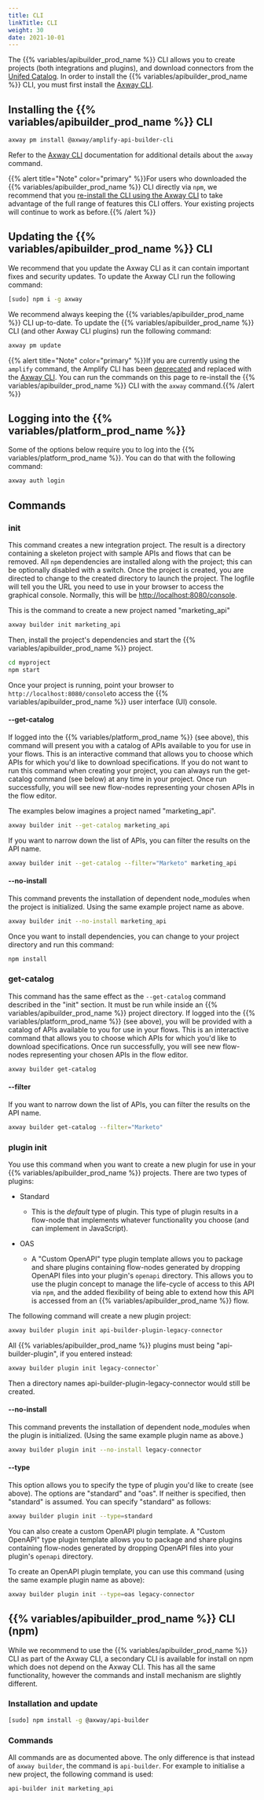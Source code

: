 ```yaml
---
title: CLI
linkTitle: CLI
weight: 30
date: 2021-10-01
---
```


The {{% variables/apibuilder_prod_name %}} CLI allows you to create projects (both integrations and plugins), and download connectors from the [Unifed Catalog](https://docs.axway.com/bundle/axway-open-docs/page/docs/catalog/index.html). In order to install the {{% variables/apibuilder_prod_name %}} CLI, you must first install the [Axway CLI](https://docs.axway.com/bundle/axwaycli-open-docs/page/docs/index.html).

## Installing the {{% variables/apibuilder_prod_name %}} CLI

```bash
axway pm install @axway/amplify-api-builder-cli
```

Refer to the [Axway CLI](https://docs.axway.com/bundle/axwaycli-open-docs/page/docs/index.html) documentation for additional details about the `axway` command.

{{% alert title="Note" color="primary" %}}For users who downloaded the {{% variables/apibuilder_prod_name %}} CLI directly via `npm`, we recommend that you [re-install the CLI using the Axway CLI](/docs/getting_started/) to take advantage of the full range of features this CLI offers. Your existing projects will continue to work as before.{{% /alert %}}

## Updating the {{% variables/apibuilder_prod_name %}} CLI

We recommend that you update the Axway CLI as it can contain important fixes and security updates. To update the Axway CLI run the following command:

```bash
[sudo] npm i -g axway
```

We recommend always keeping the {{% variables/apibuilder_prod_name %}} CLI up-to-date. To update the {{% variables/apibuilder_prod_name %}} CLI (and other Axway CLI plugins) run the following command:

```bash
axway pm update
```

{{% alert title="Note" color="primary" %}}If you are currently using the `amplify` command, the Amplify CLI has been [deprecated](https://docs.axway.com/bundle/Axway_CLI_allOS_en/page/axway_cli.html#AxwayCLI-UpgradingfromAMPLIFYCLI) and replaced with the [Axway CLI](https://docs.axway.com/bundle/axwaycli-open-docs/page/docs/index.html). You can run the commands on this page to re-install the {{% variables/apibuilder_prod_name %}} CLI with the `axway` command.{{% /alert %}}

## Logging into the {{% variables/platform_prod_name %}}

Some of the options below require you to log into the {{% variables/platform_prod_name %}}. You can do that with the following command:

```bash
axway auth login
```

## Commands

### init

This command creates a new integration project. The result is a directory containing a skeleton project with sample APIs and flows that can be removed. All `npm` dependencies are installed along with the project; this can be optionally disabled with a switch. Once the project is created, you are directed to change to the created directory to launch the project. The logfile will tell you the URL you need to use in your browser to access the graphical console. Normally, this will be [http://localhost:8080/console](http://localhost:8080/console).

This is the command to create a new project named "marketing_api"

```bash
axway builder init marketing_api
```

Then, install the project's dependencies and start the {{% variables/apibuilder_prod_name %}} project.

```bash
cd myproject
npm start
```

Once your project is running, point your browser to `http://localhost:8080/console`to access the {{% variables/apibuilder_prod_name %}} user interface (UI) console.

#### \--get-catalog

If logged into the {{% variables/platform_prod_name %}} (see above), this command will present you with a catalog of APIs available to you for use in your flows. This is an interactive command that allows you to choose which APIs for which you'd like to download specifications. If you do not want to run this command when creating your project, you can always run the get-catalog command (see below) at any time in your project. Once run successfully, you will see new flow-nodes representing your chosen APIs in the flow editor.

The examples below imagines a project named "marketing_api".

```bash
axway builder init --get-catalog marketing_api
```

If you want to narrow down the list of APIs, you can filter the results on the API name.

```bash
axway builder init --get-catalog --filter="Marketo" marketing_api
```

#### \--no-install

This command prevents the installation of dependent node_modules when the project is initialized. Using the same example project name as above.

```bash
axway builder init --no-install marketing_api
```

Once you want to install dependencies, you can change to your project directory and run this command:

```bash
npm install
```

### get-catalog

This command has the same effect as the `--get-catalog` command described in the "init" section. It must be run while inside an {{% variables/apibuilder_prod_name %}} project directory. If logged into the {{% variables/platform_prod_name %}} (see above), you will be provided with a catalog of APIs available to you for use in your flows. This is an interactive command that allows you to choose which APIs for which you'd like to download specifications. Once run successfully, you will see new flow-nodes representing your chosen APIs in the flow editor.

```bash
axway builder get-catalog
```

#### \--filter

If you want to narrow down the list of APIs, you can filter the results on the API name.

```bash
axway builder get-catalog --filter="Marketo"
```

### plugin init

You use this command when you want to create a new plugin for use in your {{% variables/apibuilder_prod_name %}} projects. There are two types of plugins:

* Standard

    * This is the _default_ type of plugin. This type of plugin results in a flow-node that implements whatever functionality you choose (and can implement in JavaScript).
* OAS

    * A "Custom OpenAPI" type plugin template allows you to package and share plugins containing flow-nodes generated by dropping OpenAPI files into your plugin's `openapi` directory. This allows you to use the plugin concept to manage the life-cycle of access to this API via `npm`, and the added flexibility of being able to extend how this API is accessed from an {{% variables/apibuilder_prod_name %}} flow.

The following command will create a new plugin project:

```bash
axway builder plugin init api-builder-plugin-legacy-connector
```

All {{% variables/apibuilder_prod_name %}} plugins must being "api-builder-plugin", if you entered instead:

```bash
axway builder plugin init legacy-connector`
```

Then a directory names api-builder-plugin-legacy-connector would still be created.

#### \--no-install

This command prevents the installation of dependent node_modules when the plugin is initialized. (Using the same example plugin name as above.)

```bash
axway builder plugin init --no-install legacy-connector
```

#### \--type

This option allows you to specify the type of plugin you'd like to create (see above). The options are "standard" and "oas". If neither is specified, then "standard" is assumed. You can specify "standard" as follows:

```bash
axway builder plugin init --type=standard
```

You can also create a custom OpenAPI plugin template. A "Custom OpenAPI" type plugin template allows you to package and share plugins containing flow-nodes generated by dropping OpenAPI files into your plugin's `openapi` directory.

To create an OpenAPI plugin template, you can use this command (using the same example plugin name as above):

```bash
axway builder plugin init --type=oas legacy-connector
```

## {{% variables/apibuilder_prod_name %}} CLI (npm)

While we recommend to use the {{% variables/apibuilder_prod_name %}} CLI as part of the Axway CLI, a secondary CLI is available for install on npm which does not depend on the Axway CLI. This has all the same functionality, however the commands and install mechanism are slightly different.

### Installation and update

```bash
[sudo] npm install -g @axway/api-builder
```

### Commands

All commands are as documented above. The only difference is that instead of `axway builder`, the command is `api-builder`. For example to initialise a new project, the following command is used:

```bash
api-builder init marketing_api
```
